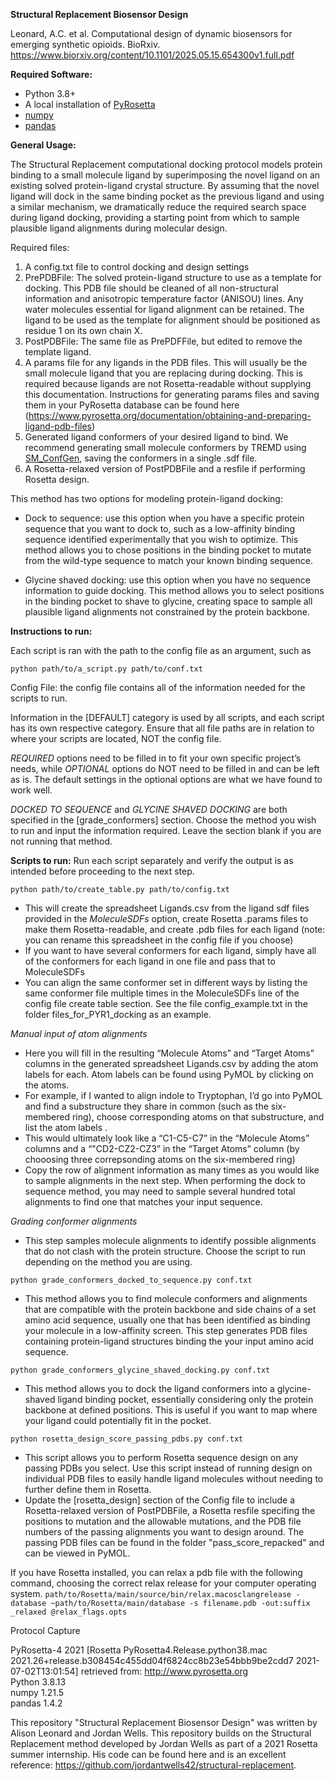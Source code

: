 **Structural Replacement Biosensor Design** 

Leonard, A.C. et al. Computational design of dynamic biosensors for emerging synthetic opioids. BioRxiv. https://www.biorxiv.org/content/10.1101/2025.05.15.654300v1.full.pdf

**Required Software:**

* Python 3.8+
* A local installation of [PyRosetta](https://www.pyrosetta.org/home)
* [numpy](https://numpy.org/)
* [pandas](https://pandas.pydata.org/)


**General Usage:**

The Structural Replacement computational docking protocol models protein binding to a small molecule ligand by superimposing the novel ligand on an existing solved protein-ligand crystal structure. By assuming that the novel ligand will dock in the same binding pocket as the previous ligand and using a similar mechanism, we dramatically reduce the required search space during ligand docking, providing a starting point from which to sample plausible ligand alignments during molecular design. 

Required files: 
1. A config.txt file to control docking and design settings 
2. PrePDBFile: The solved protein-ligand structure to use as a template for docking. This PDB file should be cleaned of all non-structural information and anisotropic temperature factor (ANISOU) lines. Any water molecules essential for ligand alignment can be retained. The ligand to be used as the template for alignment should be positioned as residue 1 on its own chain X. 
3. PostPDBFile: The same file as PrePDFFile, but edited to remove the template ligand. 
4. A params file for any ligands in the PDB files. This will usually be the small molecule ligand that you are replacing during docking. This is required because ligands are not Rosetta-readable without supplying this documentation. Instructions for generating params files and saving them in your PyRosetta database can be found here (https://www.pyrosetta.org/documentation/obtaining-and-preparing-ligand-pdb-files)
5. Generated ligand conformers of your desired ligand to bind. We recommend generating small molecule conformers by TREMD using [SM_ConfGen](https://github.com/ajfriedman22/SM_ConfGen/tree/main), saving the conformers in a single .sdf file. 
6. A Rosetta-relaxed version of PostPDBFile and a resfile if performing Rosetta design. 


This method has two options for modeling protein-ligand docking: 
* Dock to sequence: use this option when you have a specific protein sequence that you want to dock to, such as a low-affinity binding sequence identified experimentally that you wish to optimize. This method allows you to chose positions in the binding pocket to mutate from the wild-type sequence to match your known binding sequence. 

* Glycine shaved docking: use this option when you have no sequence information to guide docking. This method allows you to select positions in the binding pocket to shave to glycine, creating space to sample all plausible ligand alignments not constrained by the protein backbone. 


**Instructions to run:** 

Each script is ran with the path to the config file as an argument, such as

`python path/to/a_script.py path/to/conf.txt`

Config File: the config file contains all of the information needed for the scripts to run.

Information in the [DEFAULT] category is used by all scripts, and each script has its own respective category. Ensure that all file paths are in relation to where your scripts are located, NOT the config file.

*REQUIRED* options need to be filled in to fit your own specific project’s needs, while *OPTIONAL* options do NOT need to be filled in and can be left as is. The default settings in the optional options are what we have found to work well. 

*DOCKED TO SEQUENCE* and *GLYCINE SHAVED DOCKING* are both specified in the [grade_conformers] section. Choose the method you wish to run and input the information required. Leave the section blank if you are not running that method. 

**Scripts to run:**
Run each script separately and verify the output is as intended before proceeding to the next step. 

`python path/to/create_table.py path/to/config.txt`
* This will create the spreadsheet Ligands.csv from the ligand sdf files provided in the *MoleculeSDFs* option, create Rosetta .params files to make them Rosetta-readable, and create .pdb files for each ligand (note: you can rename this spreadsheet in the config file if you choose)
* If you want to have several conformers for each ligand, simply have all of the conformers for each ligand in one file and pass that to MoleculeSDFs
* You can align the same conformer set in different ways by listing the same conformer file multiple times in the MoleculeSDFs line of the config file create table section. See the file config_example.txt in the folder files_for_PYR1_docking as an example. 

*Manual input of atom alignments*
* Here you will fill in the resulting “Molecule Atoms” and “Target Atoms” columns in the generated spreadsheet Ligands.csv by adding the atom labels for each. Atom labels can be found using PyMOL by clicking on the atoms.
* For example, if I wanted to align indole to Tryptophan, I’d go into PyMOL and find a substructure they share in common (such as the six-membered ring), choose corresponding atoms on that substructure, and list the atom labels .
* This would ultimately look like a “C1-C5-C7” in the “Molecule Atoms” columns and a “"CD2-CZ2-CZ3” in the “Target Atoms” column (by chooosing three correpsonding atoms on the six-membered ring)
* Copy the row of alignment information as many times as you would like to sample alignments in the next step. When performing the dock to sequence method, you may need to sample several hundred total alignments to find one that matches your input sequence. 

*Grading conformer alignments*
* This step samples molecule alignments to identify possible alignments that do not clash with the protein structure. Choose the script to run depending on the method you are using. 

`python grade_conformers_docked_to_sequence.py conf.txt` 
* This method allows you to find molecule conformers and alignments that are compatible with the protein backbone and side chains of a set amino acid sequence, usually one that has been identified as binding your molecule in a low-affinity screen. This step generates PDB files containing protein-ligand structures binding the your input amino acid sequence. 

`python grade_conformers_glycine_shaved_docking.py conf.txt` 
* This method allows you to dock the ligand conformers into a glycine-shaved ligand binding pocket, essentially considering only the protein backbone at defined positions. This is useful if you want to map where your ligand could potentially fit in the pocket. 

`python rosetta_design_score_passing_pdbs.py conf.txt`
* This script allows you to perform Rosetta sequence design on any passing PDBs you select. Use this script instead of running design on individual PDB files to easily handle ligand molecules without needing to further define them in Rosetta. 
* Update the [rosetta_design] section of the Config file to include a Rosetta-relaxed version of PostPDBFile, a Rosetta resfile specifing the positions to mutation and the allowable mutations, and the PDB file numbers of the passing alignments you want to design around. The passing PDB files can be found in the folder "pass_score_repacked" and can be viewed in PyMOL. 

If you have Rosetta installed, you can relax a pdb file with the following command, choosing the correct relax release for your computer operating system. 
`path/to/Rosetta/main/source/bin/relax.macosclangrelease -database ~path/to/Rosetta/main/database -s filename.pdb -out:suffix _relaxed @relax_flags.opts`




Protocol Capture 

PyRosetta-4 2021 [Rosetta PyRosetta4.Release.python38.mac 2021.26+release.b308454c455dd04f6824cc8b23e54bbb9be2cdd7 2021-07-02T13:01:54] retrieved from: http://www.pyrosetta.org \
Python 3.8.13 \
numpy 1.21.5 \
pandas 1.4.2


This repository "Structural Replacement Biosensor Design" was written by Alison Leonard and Jordan Wells. This repository builds on the Structural Replacement method developed by Jordan Wells as part of a 2021 Rosetta summer internship. His code can be found here and is an excellent reference: https://github.com/jordantwells42/structural-replacement.


